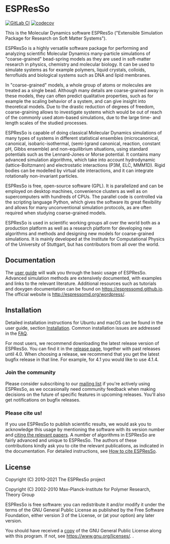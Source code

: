 # ESPResSo

[![GitLab CI](https://gitlab.icp.uni-stuttgart.de/espressomd/espresso/badges/python/pipeline.svg)](https://gitlab.icp.uni-stuttgart.de/espressomd/espresso/commits/python)
[![codecov](https://codecov.io/gh/espressomd/espresso/branch/python/graph/badge.svg)](https://codecov.io/gh/espressomd/espresso)

This is the Molecular Dynamics software ESPResSo ("Extensible
Simulation Package for Research on Soft Matter Systems").

ESPResSo is a highly versatile software package for performing and
analyzing scientific Molecular Dynamics many-particle simulations of
"coarse-grained" bead-spring models as they are used in soft-matter
research in physics, chemistry and molecular biology. It can be used
to simulate systems as for example polymers, liquid crystals,
colloids, ferrofluids and biological systems such as DNA and lipid
membranes.

In "coarse-grained" models, a whole group of atoms or molecules are
treated as a single bead.  Although many details are coarse-grained
away in these models, they can often predict qualitative properties,
such as for example the scaling behavior of a system, and can give
insight into theoretical models.  Due to the drastic reduction of
degrees of freedom, coarse-graining allows to investigate systems
which would be out of reach of the commonly used atom-based
simulations, due to the large time- and length scales of the studied
processes.

ESPResSo is capable of doing classical Molecular Dynamics simulations
of many types of systems in different statistical ensembles (microcanonical,
canonical, isobaric-isothermal, (semi-)grand canonical, reaction, constant pH,
Gibbs ensemble) and non-equilibrium situations, using standard potentials
such as the Lennard-Jones or Morse potential. It contains many advanced
simulation algorithms, which take into account hydrodynamic
(lattice-Boltzmann) and electrostatic interactions (P3M, ELC, MMM1D).
Rigid bodies can be modelled by virtual site interactions, and it can
integrate rotationally non-invariant particles.

ESPResSo is free, open-source software (GPL). It is parallelized and
can be employed on desktop machines, convenience clusters as well as
on supercomputers with hundreds of CPUs. The parallel code is
controlled via the scripting language Python, which gives the software
its great flexibility and allows for many unconventional simulation
protocols, as are often required when studying coarse-grained models.

ESPResSo is used in scientific working groups all over the world both
as a production platform as well as a research platform for developing
new algorithms and methods and designing new models for coarse-grained
simulations.  It is mainly developed at the Institute for
Computational Physics of the University of Stuttgart, but has
contributors from all over the world.

## Documentation

The [user guide](https://espressomd.github.io/doc/index.html) will
walk you through the basic usage of ESPResSo. Advanced simulation
methods are extensively documented, with examples and links to the
relevant literature. Additional resources such as tutorials and
doxygen documentation can be found on https://espressomd.github.io.
The official website is http://espressomd.org/wordpress/.

## Installation

Detailed installation instructions for Ubuntu and macOS can be found in the
user guide, section [Installation](https://espressomd.github.io/doc/installation.html).
Common installation issues are addressed in the
[FAQ](https://github.com/espressomd/espresso/wiki/Installation-FAQ).

For most users, we recommend downloading the latest release version of ESPResSo. You
can find it in the [release page](https://github.com/espressomd/espresso/releases),
together with past releases until 4.0. When choosing a release, we recommend that
you get the latest bugfix release in that line. For example, for 4.1 you would like
to use 4.1.4.

### Join the community

Please consider subscribing to our
[mailing list](http://espressomd.org/wordpress/community-and-support/mailing-lists/)
if you're actively using ESPResSo, as we occasionally need community
feedback when making decisions on the future of specific features in
upcoming releases. You'll also get notifications on bugfix releases.

### Please cite us!

If you use ESPResSo to publish scientific results, we would ask you to
acknowledge this usage by mentioning the software with its version number and
[citing the relevant papers](http://espressomd.org/wordpress/about/please-cite-us/).
A number of algorithms in ESPResSo are fairly advanced and unique to ESPResSo.
The authors of these contributions kindly ask you to cite the relevant
publications, as indicated in the documentation. For detailed instructions, see
[How to cite ESPResSo](https://espressomd.github.io/doc/introduction.html#how-to-cite-espresso).

## License

Copyright (C) 2010-2021 The ESPResSo project

Copyright (C) 2002-2010 Max-Planck-Institute for Polymer Research, Theory Group

ESPResSo is free software: you can redistribute it and/or modify it
under the terms of the GNU General Public License as published by the
Free Software Foundation, either version 3 of the License, or (at your
option) any later version.

You should have received a [copy](COPYING) of the GNU General Public License
along with this program.  If not, see <https://www.gnu.org/licenses/>.
.













































































